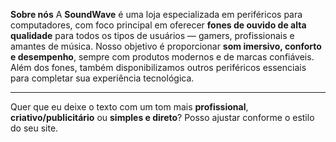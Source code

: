 
**Sobre nós**
A **SoundWave** é uma loja especializada em periféricos para computadores, com foco principal em oferecer **fones de ouvido de alta qualidade** para todos os tipos de usuários — gamers, profissionais e amantes de música. Nosso objetivo é proporcionar **som imersivo, conforto e desempenho**, sempre com produtos modernos e de marcas confiáveis. Além dos fones, também disponibilizamos outros periféricos essenciais para completar sua experiência tecnológica.

---

Quer que eu deixe o texto com um tom mais **profissional**, **criativo/publicitário** ou **simples e direto**? Posso ajustar conforme o estilo do seu site.
